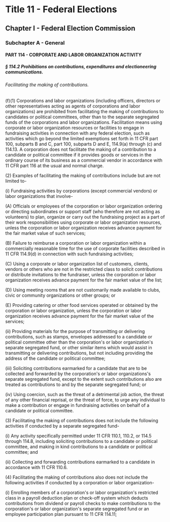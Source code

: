 
# Title 11 - Federal Elections
## Chapter I - Federal Election Commission
### Subchapter A - General
#### PART 114 - CORPORATE AND LABOR ORGANIZATION ACTIVITY
##### § 114.2 Prohibitions on contributions, expenditures and electioneering communications.
###### Facilitating the making of contributions.

(f)(1) Corporations and labor organizations (including officers, directors or other representatives acting as agents of corporations and labor organizations) are prohibited from facilitating the making of contributions to candidates or political committees, other than to the separate segregated funds of the corporations and labor organizations. Facilitation means using corporate or labor organization resources or facilities to engage in fundraising activities in connection with any federal election, such as activities which go beyond the limited exemptions set forth in 11 CFR part 100, subparts B and C, part 100, subparts D and E, 114.9(a) through (c) and 114.13. A corporation does not facilitate the making of a contribution to a candidate or political committee if it provides goods or services in the ordinary course of its business as a commercial vendor in accordance with 11 CFR part 116 at the usual and normal charge.

(2) Examples of facilitating the making of contributions include but are not limited to-

(i) Fundraising activities by corporations (except commercial vendors) or labor organizations that involve-

(A) Officials or employees of the corporation or labor organization ordering or directing subordinates or support staff (who therefore are not acting as volunteers) to plan, organize or carry out the fundraising project as a part of their work responsibilities using corporate or labor organization resources, unless the corporation or labor organization receives advance payment for the fair market value of such services;

(B) Failure to reimburse a corporation or labor organization within a commercially reasonable time for the use of corporate facilities described in 11 CFR 114.9(d) in connection with such fundraising activities;

(C) Using a corporate or labor organization list of customers, clients, vendors or others who are not in the restricted class to solicit contributions or distribute invitations to the fundraiser, unless the corporation or labor organization receives advance payment for the fair market value of the list;

(D) Using meeting rooms that are not customarily made available to clubs, civic or community organizations or other groups; or

(E) Providing catering or other food services operated or obtained by the corporation or labor organization, unless the corporation or labor organization receives advance payment for the fair market value of the services;

(ii) Providing materials for the purpose of transmitting or delivering contributions, such as stamps, envelopes addressed to a candidate or political committee other than the corporation's or labor organization's separate segregated fund, or other similar items which would assist in transmitting or delivering contributions, but not including providing the address of the candidate or political committee;

(iii) Soliciting contributions earmarked for a candidate that are to be collected and forwarded by the corporation's or labor organizations's separate segregated fund, except to the extent such contributions also are treated as contributions to and by the separate segregated fund; or

(iv) Using coercion, such as the threat of a detrimental job action, the threat of any other financial reprisal, or the threat of force, to urge any individual to make a contribution or engage in fundraising activities on behalf of a candidate or political committee.

(3) Facilitating the making of contributions does not include the following activities if conducted by a separate segregated fund-

(i) Any activity specifically permitted under 11 CFR 110.1, 110.2, or 114.5 through 114.8, including soliciting contributions to a candidate or political committee, and making in kind contributions to a candidate or political committee; and

(ii) Collecting and forwarding contributions earmarked to a candidate in accordance with 11 CFR 110.6.

(4) Facilitating the making of contributions also does not include the following activities if conducted by a corporation or labor organization-

(i) Enrolling members of a corporation's or labor organization's restricted class in a payroll deduction plan or check-off system which deducts contributions from dividend or payroll checks to make contributions to the corporation's or labor organization's separate segregated fund or an employee participation plan pursuant to 11 CFR 114.11;
